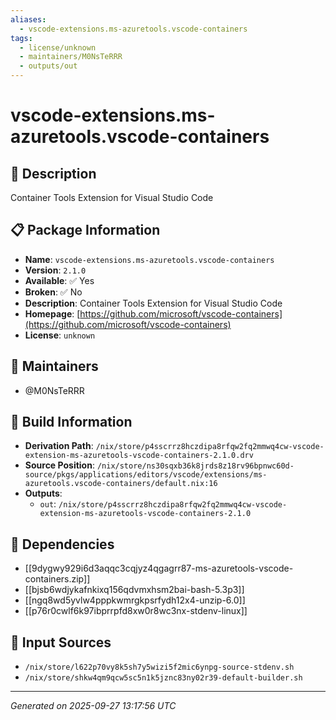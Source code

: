```yaml
---
aliases:
  - vscode-extensions.ms-azuretools.vscode-containers
tags:
  - license/unknown
  - maintainers/M0NsTeRRR
  - outputs/out
---
```


# vscode-extensions.ms-azuretools.vscode-containers

## 📝 Description

Container Tools Extension for Visual Studio Code 

## 📋 Package Information

- **Name**: `vscode-extensions.ms-azuretools.vscode-containers`
- **Version**: `2.1.0`
- **Available**: ✅ Yes
- **Broken**: ✅ No
- **Description**: Container Tools Extension for Visual Studio Code 
- **Homepage**: [https://github.com/microsoft/vscode-containers](https://github.com/microsoft/vscode-containers)
- **License**: `unknown`
## 👥 Maintainers

- @M0NsTeRRR


## 🔧 Build Information

- **Derivation Path**: `/nix/store/p4sscrrz8hczdipa8rfqw2fq2mmwq4cw-vscode-extension-ms-azuretools-vscode-containers-2.1.0.drv`
- **Source Position**: `/nix/store/ns30sqxb36k8jrds8z18rv96bpnwc60d-source/pkgs/applications/editors/vscode/extensions/ms-azuretools.vscode-containers/default.nix:16`
- **Outputs**:
  - `out`:  `/nix/store/p4sscrrz8hczdipa8rfqw2fq2mmwq4cw-vscode-extension-ms-azuretools-vscode-containers-2.1.0`

## 🔗 Dependencies

- [[9dygwy929i6d3aqqc3cqjyz4qgagrr87-ms-azuretools-vscode-containers.zip]]
- [[bjsb6wdjykafnkixq156qdvmxhsm2bai-bash-5.3p3]]
- [[ngq8wd5yvlw4pppkwmrgkpsrfydh12x4-unzip-6.0]]
- [[p76r0cwlf6k97ibprrpfd8xw0r8wc3nx-stdenv-linux]]

## 📁 Input Sources

- `/nix/store/l622p70vy8k5sh7y5wizi5f2mic6ynpg-source-stdenv.sh`
- `/nix/store/shkw4qm9qcw5sc5n1k5jznc83ny02r39-default-builder.sh`

---
*Generated on 2025-09-27 13:17:56 UTC*
